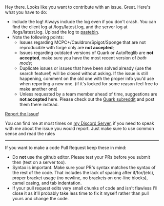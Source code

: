 Hey there. Looks like you want to contribute with an issue. Great. Here's what you have to do:
* Include the log! Always include the log even if you don't crash. You can find the client log at <instance folder>/logs/latest.log, and the server log at /logs/latest.log. Upload the log to [pastebin](https://pastebin.com/).
* Note the following points:
  * Issues regarding MCPC+/Cauldron/Spigot/Sponge that are not reproducible with forge only are **not accepted**;
  * Issues regarding outdated versions of Quark or AutoReglib are **not accepted**, make sure you have the most recent version of *both mods*;
  * Duplicate issues or issues that have been solved already (use the search feature!) will be closed without asking. If the issue is still happening, comment on the old one with the proper info you'd use when reporting a new one. (if it's locked for some reason feel free to make another one)
  * Unless requested by a team member ahead of time, suggestions are **not accepted** here. Please check out the [Quark subreddit](https://www.reddit.com/r/quarkmod) and post them there instead.

[Report the Issue](https://github.com/Vazkii/Quark/issues)!

You can find me at most times on [my Discord Server](https://vazkii.us/discord), if you need to speak with me about the issue you would report. Just make sure to use common sense and read the rules

---

If you want to make a code Pull Request keep these in mind:
* Do **not** use the github editor. Please test your PRs before you submit then (test on a server too).
* Syntax is important. Make sure your PR's syntax matches the syntax of the rest of the code. That includes the lack of spacing after if/for/(etc), proper bracket usage (no newline, no brackets on one-line blocks), camel casing, and tab indentation.
* If your pull request edits very small chunks of code and isn't flawless I'll close it as it'll probably take less time to fix it myself rather than pull yours and change the code.
